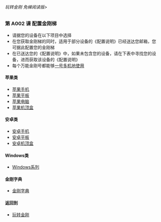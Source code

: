 ###### 玩转金刚 免梯阅读版>


### 第 A002 课 配置金刚梯

- 请据您的设备在以下项目中选择
- 在您获取金刚梯的同时，适用于部分设备的《配置说明》已经送达您邮箱，您可据此配置您的金刚梯
- 在已送达您的《配置说明》中，如果未包含您的设备，请在下表中寻找您的设备，进而获取该设备的《配置说明》
- 每个万能金刚号都能够[一号多机地使用](https://github.com/a2zitpro/web/blob/master/LadderFree/kkDictionary/onefornine.md)

#### 苹果类
- [苹果手机](https://github.com/a2zitpro/web/blob/master/LadderFree/GetLadder/Apple/iPhone/iPhone.md)
- [苹果平板](https://github.com/a2zitpro/web/blob/master/LadderFree/GetLadder/Apple/iPad/iPad.md)
- [苹果电脑](https://github.com/a2zitpro/web/blob/master/LadderFree/GetLadder/Apple/MacOS/MacOS.md)
- [苹果机顶盒](https://github.com/a2zitpro/web/blob/master/LadderFree/GetLadder/Apple/TVBox/TVBox.md)

#### 安卓类

- [安卓手机](https://github.com/a2zitpro/web/blob/master/LadderFree/GetLadder/Android/Phone/Phone.md)
- [安卓平板](https://github.com/a2zitpro/web/blob/master/LadderFree/GetLadder/Android/Pad/Pad.md)
- [安卓机顶盒](https://github.com/a2zitpro/web/blob/master/LadderFree/GetLadder/Android/TVBox/TVBox.md)


#### Windows类

- [Windows系列](https://github.com/a2zitpro/web/blob/master/LadderFree/GetLadder/Windows/Windows.md)




#### 金刚字典
- [金刚字典](https://github.com/a2zitpro/web/blob/master/LadderFree/kkDictionary/kkDictionary.md)


#### 返回到
- [玩转金刚](https://github.com/a2zitpro/web/blob/master/LadderFree/main.md)

